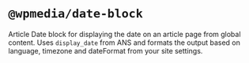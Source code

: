 # `@wpmedia/date-block`

Article Date block for displaying the date on an article page from global content. Uses `display_date` from ANS and formats the output based on language, timezone and dateFormat from your site settings.
